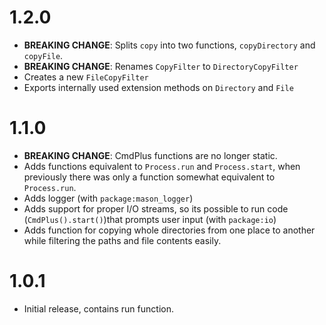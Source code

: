 # 1.2.0

- __BREAKING CHANGE__: Splits `copy` into two functions, `copyDirectory` and `copyFile`.
- __BREAKING CHANGE__: Renames `CopyFilter` to `DirectoryCopyFilter`
- Creates a new `FileCopyFilter`
- Exports internally used extension methods on `Directory` and `File`

# 1.1.0 
- __BREAKING CHANGE__: CmdPlus functions are no longer static. 
- Adds functions equivalent to `Process.run` and `Process.start`, when previously there was only a function somewhat equivalent to `Process.run`.
- Adds logger (with `package:mason_logger`)
- Adds support for proper I/O streams, so its possible to run code (`CmdPlus().start()`)that prompts user input (with `package:io`)
- Adds function for copying whole directories from one place to another while filtering the paths and file contents easily.

# 1.0.1

- Initial release, contains run function.
